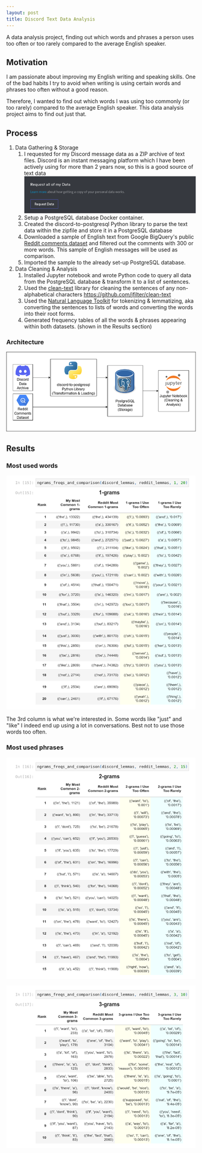 ```yaml
---
layout: post
title: Discord Text Data Analysis
---
```

A data analysis project, finding out which words and phrases a person uses too often or too rarely compared to the average English speaker. 

## Motivation
I am passionate about improving my English writing and speaking skills. One of the bad habits I try to avoid when writing is using certain words and phrases too often without a good reason.

Therefore, I wanted to find out which words I was using too commonly (or too rarely) compared to the average English speaker. This data analysis project aims to find out just that.

## Process

1. Data Gathering & Storage
    1. I requested for my Discord message data as a ZIP archive of text files. Discord is an instant messaging platform which I have been actively using for more than 2 years now, so this is a good source of text data ![asdf](/images/discord-request-data.png)
    1. Setup a PostgreSQL database Docker container.
    1. Created the discord-to-postgresql Python library to parse the text data within the zipfile and store it in a PostgreSQL database
    1. Downloaded a sample of English text from Google BigQuery's public [Reddit comments dataset](https://www.reddit.com/r/bigquery/comments/kyjqbt/there_used_to_be_a_dataset_of_reddit_comments_on/) and filtered out the comments with 300 or more words. This sample of English messages will be used as comparison.
    1. Imported the sample to the already set-up PostgreSQL database.
1. Data Cleaning & Analysis
    1. Installed Jupyter notebook and wrote Python code to query all data from the PostgreSQL database & transform it to a list of sentences.
    1. Used the [clean-text](https://github.com/jfilter/clean-text) library for cleaning the sentences of any non-alphabetical characters https://github.com/jfilter/clean-text
    1. Used the [Natural Language Toolkit](https://www.nltk.org/) for tokenizing & lemmatizing, aka converting the sentences to lists of words and converting the words into their root forms.
    1. Generated frequency tables of all the words & phrases appearing within both datasets. (shown in the Results section)


### Architecture

![Project Architecture Image](/images/architecture-discord.png)

## Results

### Most used words

![1-grams results table image](/images/1grams.png)

The 3rd column is what we're interested in. Some words like "just" and "like" I indeed end up using a lot in conversations. Best not to use those words too often.

### Most used phrases

![2-grams results table image](/images/2grams.png)



![3-grams results table image](/images/3grams.png)


